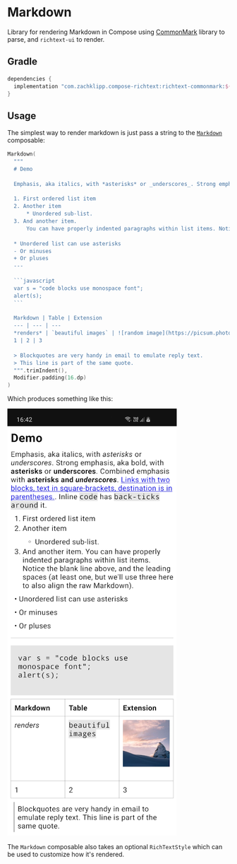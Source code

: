# Markdown

Library for rendering Markdown in Compose using [CommonMark](https://github.com/commonmark/commonmark-java)
library to parse, and `richtext-ui` to render.

## Gradle

```groovy
dependencies {
  implementation "com.zachklipp.compose-richtext:richtext-commonmark:${richtext_version}"
}
```

## Usage

The simplest way to render markdown is just pass a string to the [`Markdown`](/api/com.zachklipp.richtext.markdown/-markdown/)
composable:

~~~kotlin
Markdown(
  """
  # Demo
  
  Emphasis, aka italics, with *asterisks* or _underscores_. Strong emphasis, aka bold, with **asterisks** or __underscores__. Combined emphasis with **asterisks and _underscores_**. [Links with two blocks, text in square-brackets, destination is in parentheses.](https://www.example.com). Inline `code` has `back-ticks around` it.
  
  1. First ordered list item
  2. Another item
      * Unordered sub-list.
  3. And another item.
      You can have properly indented paragraphs within list items. Notice the blank line above, and the leading spaces (at least one, but we'll use three here to also align the raw Markdown).

  * Unordered list can use asterisks
  - Or minuses
  + Or pluses
  ---

  ```javascript
  var s = "code blocks use monospace font";
  alert(s);
  ```

  Markdown | Table | Extension
  --- | --- | ---
  *renders* | `beautiful images` | ![random image](https://picsum.photos/seed/picsum/400/400 "Text 1")
  1 | 2 | 3

  > Blockquotes are very handy in email to emulate reply text.
  > This line is part of the same quote.
  """.trimIndent(),
  Modifier.padding(16.dp)
)
~~~

Which produces something like this:

![markdown demo](img/markdown-demo.png)

The `Markdown` composable also takes an optional `RichTextStyle` which can be used to customize how
it's rendered.
